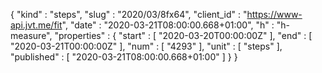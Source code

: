 {
  "kind" : "steps",
  "slug" : "2020/03/8fx64",
  "client_id" : "https://www-api.jvt.me/fit",
  "date" : "2020-03-21T08:00:00.668+01:00",
  "h" : "h-measure",
  "properties" : {
    "start" : [ "2020-03-20T00:00:00Z" ],
    "end" : [ "2020-03-21T00:00:00Z" ],
    "num" : [ "4293" ],
    "unit" : [ "steps" ],
    "published" : [ "2020-03-21T08:00:00.668+01:00" ]
  }
}
